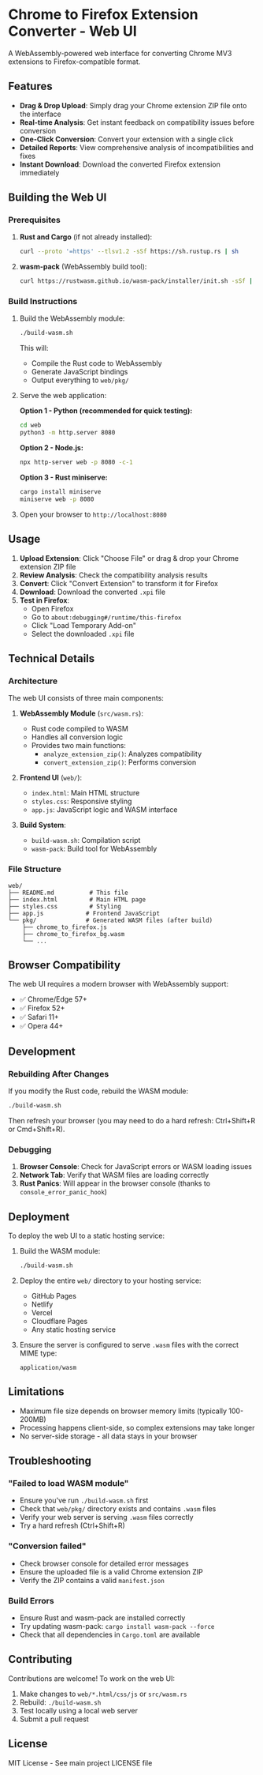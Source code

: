 # Chrome to Firefox Extension Converter - Web UI

A WebAssembly-powered web interface for converting Chrome MV3 extensions to Firefox-compatible format.

## Features

- **Drag & Drop Upload**: Simply drag your Chrome extension ZIP file onto the interface
- **Real-time Analysis**: Get instant feedback on compatibility issues before conversion
- **One-Click Conversion**: Convert your extension with a single click
- **Detailed Reports**: View comprehensive analysis of incompatibilities and fixes
- **Instant Download**: Download the converted Firefox extension immediately

## Building the Web UI

### Prerequisites

1. **Rust and Cargo** (if not already installed):
   ```bash
   curl --proto '=https' --tlsv1.2 -sSf https://sh.rustup.rs | sh
   ```

2. **wasm-pack** (WebAssembly build tool):
   ```bash
   curl https://rustwasm.github.io/wasm-pack/installer/init.sh -sSf | sh
   ```

### Build Instructions

1. Build the WebAssembly module:
   ```bash
   ./build-wasm.sh
   ```

   This will:
   - Compile the Rust code to WebAssembly
   - Generate JavaScript bindings
   - Output everything to `web/pkg/`

2. Serve the web application:

   **Option 1 - Python (recommended for quick testing):**
   ```bash
   cd web
   python3 -m http.server 8080
   ```

   **Option 2 - Node.js:**
   ```bash
   npx http-server web -p 8080 -c-1
   ```

   **Option 3 - Rust miniserve:**
   ```bash
   cargo install miniserve
   miniserve web -p 8080
   ```

3. Open your browser to `http://localhost:8080`

## Usage

1. **Upload Extension**: Click "Choose File" or drag & drop your Chrome extension ZIP file
2. **Review Analysis**: Check the compatibility analysis results
3. **Convert**: Click "Convert Extension" to transform it for Firefox
4. **Download**: Download the converted `.xpi` file
5. **Test in Firefox**:
   - Open Firefox
   - Go to `about:debugging#/runtime/this-firefox`
   - Click "Load Temporary Add-on"
   - Select the downloaded `.xpi` file

## Technical Details

### Architecture

The web UI consists of three main components:

1. **WebAssembly Module** (`src/wasm.rs`):
   - Rust code compiled to WASM
   - Handles all conversion logic
   - Provides two main functions:
     - `analyze_extension_zip()`: Analyzes compatibility
     - `convert_extension_zip()`: Performs conversion

2. **Frontend UI** (`web/`):
   - `index.html`: Main HTML structure
   - `styles.css`: Responsive styling
   - `app.js`: JavaScript logic and WASM interface

3. **Build System**:
   - `build-wasm.sh`: Compilation script
   - `wasm-pack`: Build tool for WebAssembly

### File Structure

```
web/
├── README.md          # This file
├── index.html         # Main HTML page
├── styles.css         # Styling
├── app.js            # Frontend JavaScript
└── pkg/              # Generated WASM files (after build)
    ├── chrome_to_firefox.js
    ├── chrome_to_firefox_bg.wasm
    └── ...
```

## Browser Compatibility

The web UI requires a modern browser with WebAssembly support:

- ✅ Chrome/Edge 57+
- ✅ Firefox 52+
- ✅ Safari 11+
- ✅ Opera 44+

## Development

### Rebuilding After Changes

If you modify the Rust code, rebuild the WASM module:

```bash
./build-wasm.sh
```

Then refresh your browser (you may need to do a hard refresh: Ctrl+Shift+R or Cmd+Shift+R).

### Debugging

1. **Browser Console**: Check for JavaScript errors or WASM loading issues
2. **Network Tab**: Verify that WASM files are loading correctly
3. **Rust Panics**: Will appear in the browser console (thanks to `console_error_panic_hook`)

## Deployment

To deploy the web UI to a static hosting service:

1. Build the WASM module:
   ```bash
   ./build-wasm.sh
   ```

2. Deploy the entire `web/` directory to your hosting service:
   - GitHub Pages
   - Netlify
   - Vercel
   - Cloudflare Pages
   - Any static hosting service

3. Ensure the server is configured to serve `.wasm` files with the correct MIME type:
   ```
   application/wasm
   ```

## Limitations

- Maximum file size depends on browser memory limits (typically 100-200MB)
- Processing happens client-side, so complex extensions may take longer
- No server-side storage - all data stays in your browser

## Troubleshooting

### "Failed to load WASM module"

- Ensure you've run `./build-wasm.sh` first
- Check that `web/pkg/` directory exists and contains `.wasm` files
- Verify your web server is serving `.wasm` files correctly
- Try a hard refresh (Ctrl+Shift+R)

### "Conversion failed"

- Check browser console for detailed error messages
- Ensure the uploaded file is a valid Chrome extension ZIP
- Verify the ZIP contains a valid `manifest.json`

### Build Errors

- Ensure Rust and wasm-pack are installed correctly
- Try updating wasm-pack: `cargo install wasm-pack --force`
- Check that all dependencies in `Cargo.toml` are available

## Contributing

Contributions are welcome! To work on the web UI:

1. Make changes to `web/*.html/css/js` or `src/wasm.rs`
2. Rebuild: `./build-wasm.sh`
3. Test locally using a local web server
4. Submit a pull request

## License

MIT License - See main project LICENSE file
